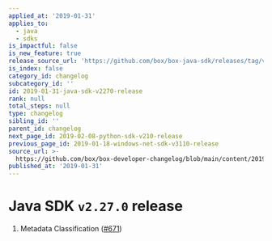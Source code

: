 ```yaml
---
applied_at: '2019-01-31'
applies_to:
  - java
  - sdks
is_impactful: false
is_new_feature: true
release_source_url: 'https://github.com/box/box-java-sdk/releases/tag/v2.27.0'
is_index: false
category_id: changelog
subcategory_id: ''
id: 2019-01-31-java-sdk-v2270-release
rank: null
total_steps: null
type: changelog
sibling_id: ''
parent_id: changelog
next_page_id: 2019-02-08-python-sdk-v210-release
previous_page_id: 2019-01-18-windows-net-sdk-v3110-release
source_url: >-
  https://github.com/box/box-developer-changelog/blob/main/content/2019/01-31-java-sdk-v2270-release.md
published_at: '2019-01-31'
---
```

# Java SDK `v2.27.0` release

1. Metadata Classification ([#671](https://github.com/box/box-java-sdk/pull/671))